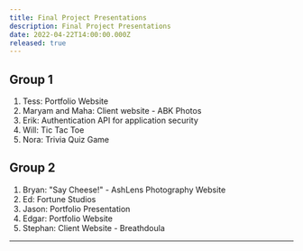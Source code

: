 ```yaml
---
title: Final Project Presentations
description: Final Project Presentations
date: 2022-04-22T14:00:00.000Z
released: true
---
```


## Group 1
1. Tess: Portfolio Website
2. Maryam and Maha: Client website - ABK Photos
3. Erik: Authentication API for application security
5. Will: Tic Tac Toe
6. Nora: Trivia Quiz Game

## Group 2
1. Bryan: "Say Cheese!" - AshLens Photography Website
2. Ed: Fortune Studios
3. Jason: Portfolio Presentation
4. Edgar: Portfolio Website
5. Stephan: Client Website - Breathdoula

---